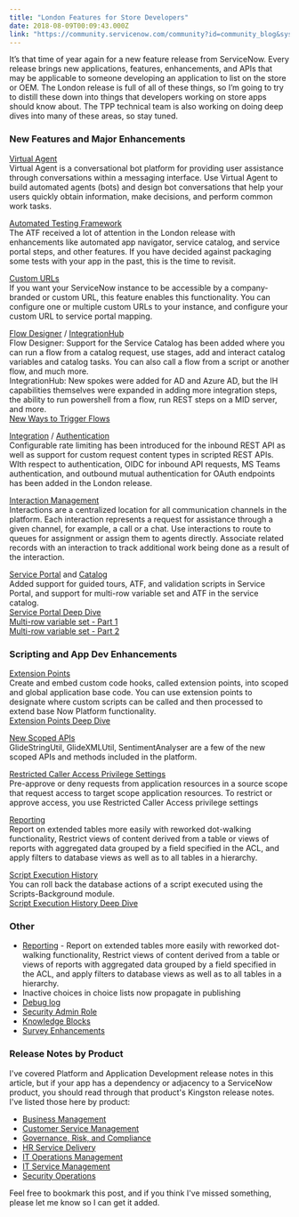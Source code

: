 ```yaml
---
title: "London Features for Store Developers"
date: 2018-08-09T00:09:43.000Z
link: "https://community.servicenow.com/community?id=community_blog&sys_id=ef8488bddb7f9bc0e0e80b55ca9619ae"
---
```

<p><span style="font-weight: 400;">It’s that time of year again for a new feature release from ServiceNow. </span><span style="font-weight: 400;">Every release brings new applications, features, enhancements, and APIs that may be applicable to someone developing an application to list on the store or OEM. The London release is full of all of these things, so I’m going to try to distill these down into things that developers working on store apps should know about. The TPP technical team is also working on doing deep dives into many of these areas, so stay tuned.</span></p>
<h3><strong>New Features and Major Enhancements</strong></h3>
<p><a href="https://docs.servicenow.com/bundle/london-servicenow-platform/page/administer/virtual-agent/concept/virtual-agent-overview.html" rel="nofollow"><span style="font-weight: 400;">Virtual Agent<br /></span></a><span style="font-weight: 400;">Virtual Agent is a conversational bot platform for providing user assistance through conversations within a messaging interface. Use Virtual Agent to build automated agents (bots) and design bot conversations that help your users quickly obtain information, make decisions, and perform common work tasks. </span></p>
<p><a href="https://docs.servicenow.com/bundle/london-release-notes/page/release-notes/servicenow-platform/automated-test-framework-rn.html" rel="nofollow"><span style="font-weight: 400;">Automated Testing Framework<br /></span></a><span style="font-weight: 400;">The ATF received a lot of attention in the London release with enhancements like automated app navigator, service catalog, and service portal steps, and other features. If you have decided against packaging some tests with your app in the past, this is the time to revisit.</span></p>
<p><a href="https://docs.servicenow.com/bundle/london-platform-administration/page/integrate/authentication/concept/custom-url.html" rel="nofollow"><span style="font-weight: 400;">Custom URLs<br /></span></a><span style="font-weight: 400;">If you want your ServiceNow instance to be accessible by a company-branded or custom URL, this feature enables this functionality. You can configure one or multiple custom URLs to your instance, and configure your custom URL to service portal mapping.</span></p>
<p><a href="https://docs.servicenow.com/bundle/london-release-notes/page/release-notes/servicenow-platform/flow-designer-rn.html" rel="nofollow"><span style="font-weight: 400;">Flow Designer</span></a><span style="font-weight: 400;"> / </span><a href="https://docs.servicenow.com/bundle/london-release-notes/page/release-notes/servicenow-platform/integrationhub-rn.html" rel="nofollow"><span style="font-weight: 400;">IntegrationHub<br /></span></a><span style="font-weight: 400;">Flow Designer: Support for the Service Catalog has been added where you can run a flow from a catalog request, use stages, add and interact catalog variables and catalog tasks. You can also call a flow from a script or another flow, and much more.<br /></span><span style="font-weight: 400;">IntegrationHub: New spokes were added for AD and Azure AD, but the IH capabilities themselves were expanded in adding more integration steps, the ability to run powershell from a flow, run REST steps on a MID server, and more.<br /><a href="https://developer.servicenow.com/blog.do?p&#61;/post/new-in-london-new-ways-to-trigger-flows/" rel="nofollow">New Ways to Trigger Flows</a><br /></span></p>
<p><a href="https://docs.servicenow.com/bundle/london-release-notes/page/release-notes/servicenow-platform/web-services-rn.html" rel="nofollow"><span style="font-weight: 400;">Integration</span></a><span style="font-weight: 400;"> / </span><a href="https://docs.servicenow.com/bundle/london-release-notes/page/release-notes/servicenow-platform/authentication-rn.html" rel="nofollow"><span style="font-weight: 400;">Authentication<br /></span></a><span style="font-weight: 400;">Configurable rate limiting has been introduced for the inbound REST API as well as support for custom request content types in scripted REST APIs. WIth respect to authentication, OIDC for inbound API requests, MS Teams authentication, and outbound mutual authentication for OAuth endpoints has been added in the London release.</span></p>
<p><a href="https://docs.servicenow.com/bundle/london-servicenow-platform/page/administer/interaction/concept/interaction-management.html" rel="nofollow"><span style="font-weight: 400;">Interaction Management<br /></span></a><span style="font-weight: 400;">Interactions are a centralized location for all communication channels in the platform. Each interaction represents a request for assistance through a given channel, for example, a call or a chat. Use interactions to route to queues for assignment or assign them to agents directly. Associate related records with an interaction to track additional work being done as a result of the interaction.</span></p>
<p><a href="https://docs.servicenow.com/bundle/london-release-notes/page/release-notes/servicenow-platform/service-portal-rn.html" rel="nofollow"><span style="font-weight: 400;">Service Portal</span></a><span style="font-weight: 400;"> and </span><a href="https://docs.servicenow.com/bundle/london-release-notes/page/release-notes/it-service-management/service-catalog-rn.html" rel="nofollow"><span style="font-weight: 400;">Catalog<br /></span></a><span style="font-weight: 400;">Added support for guided tours, ATF, and validation scripts in Service Portal, and support for multi-row variable set and ATF in the service catalog.<br /><a href="community?id&#61;community_blog&amp;sys_id&#61;73adc0a4dbdcaf00b2102926ca961999" rel="nofollow">Service Portal Deep Dive</a><br /><a href="community?id&#61;community_blog&amp;sys_id&#61;7cc66514db882380e0e80b55ca961965" rel="nofollow">Multi-row variable set - Part 1<br /></a><a title="Multi-row variable set - Part 2" href="community?id&#61;community_blog&amp;sys_id&#61;865b5aeddbc023c0feb1a851ca9619f9" rel="nofollow">Multi-row variable set - Part 2</a></span></p>
<h3><strong>Scripting and App Dev Enhancements</strong></h3>
<p><a href="https://docs.servicenow.com/bundle/london-application-development/page/build/applications/concept/extension-points.html" rel="nofollow"><span style="font-weight: 400;">Extension Points<br /></span></a><span style="font-weight: 400;">Create and embed custom code hooks, called extension points, into scoped and global application base code. You can use extension points to designate where custom scripts can be called and then processed to extend base Now Platform functionality.<br /><a href="community?id&#61;community_blog&amp;sys_id&#61;f68a4308db88ab40200f0b55ca96191a" rel="nofollow">Extension Points Deep Dive</a><br /></span></p>
<p><a href="https://docs.servicenow.com/bundle/london-release-notes/page/release-notes/servicenow-platform/api-rn.html" rel="nofollow"><span style="font-weight: 400;">New Scoped APIs</span><span style="font-weight: 400;"><br /></span></a><span style="font-weight: 400;">GlideStringUtil, GlideXMLUtil, SentimentAnalyser are a few of the new scoped APIs and methods included in the platform.</span></p>
<p><a href="https://docs.servicenow.com/bundle/london-application-development/page/build/applications/concept/restricted-caller-access.html" rel="nofollow"><span style="font-weight: 400;">Restricted Caller Access Privilege Settings<br /></span></a><span style="font-weight: 400;">Pre-approve or deny requests from application resources in a source scope that request access to target scope application resources. To restrict or approve access, you use Restricted Caller Access privilege settings</span></p>
<p><a href="https://docs.servicenow.com/bundle/london-release-notes/page/release-notes/performance-analytics-reporting/par-reporting-rn.html" rel="nofollow"><span style="font-weight: 400;">Reporting<br /></span></a><span style="font-weight: 400;">Report on extended tables more easily with reworked dot-walking functionality, Restrict views of content derived from a table or views of reports with aggregated data grouped by a field specified in the ACL, and apply filters to database views as well as to all tables in a hierarchy.</span></p>
<p><span style="font-weight: 400;"><a href="https://docs.servicenow.com/bundle/london-platform-administration/page/administer/table-administration/task/background-script-recovery.html" rel="nofollow">Script Execution History</a><br />You can roll back the database actions of a script executed using the Scripts-Background module.<br /></span><a href="community?id&#61;community_blog&amp;sys_id&#61;27804903db63530054250b55ca961938" rel="nofollow">Script Execution History Deep Dive</a></p>
<h3><strong>Other</strong></h3>
<ul><li style="font-weight: 400;"><a href="https://docs.servicenow.com/bundle/london-release-notes/page/release-notes/performance-analytics-reporting/par-reporting-rn.html" rel="nofollow"><span style="font-weight: 400;">Reporting</span></a><span style="font-weight: 400;"> - Report on extended tables more easily with reworked dot-walking functionality, Restrict views of content derived from a table or views of reports with aggregated data grouped by a field specified in the ACL, and apply filters to database views as well as to all tables in a hierarchy.</span></li><li style="font-weight: 400;"><span style="font-weight: 400;">Inactive choices in choice lists now propagate in publishing</span></li><li style="font-weight: 400;"><span style="font-weight: 400;"><a href="https://docs.servicenow.com/bundle/london-application-development/page/script/debugging/concept/c_DebuggingApplications.html" rel="nofollow">Debug log</a></span></li><li style="font-weight: 400;"><a href="community?id&#61;community_blog&amp;sys_id&#61;be63f4cbdb2f130054250b55ca96192e" rel="nofollow"><span style="font-weight: 400;">Security Admin Role</span></a></li><li style="font-weight: 400;"><a href="https://docs.servicenow.com/bundle/london-servicenow-platform/page/product/knowledge-management/concept/knowledge-blocks.html" rel="nofollow"><span style="font-weight: 400;">Knowledge Blocks</span></a></li><li style="font-weight: 400;"><span style="font-weight: 400;"><a href="https://docs.servicenow.com/bundle/london-release-notes/page/release-notes/servicenow-platform/assessments-surveys-rn.html" rel="nofollow">Survey Enhancements</a></span></li></ul>
<h3><strong>Release Notes by Product</strong></h3>
<p><span style="font-weight: 400;">I&#39;ve covered Platform and Application Development release notes in this article, but if your app has a dependency or adjacency to a ServiceNow product, you should read through that product&#39;s Kingston release notes. I&#39;ve listed those here by product:</span></p>
<ul><li style="font-weight: 400;"><a href="https://docs.servicenow.com/bundle/london-release-notes/page/release-notes/business-management/c_BusinessMgmtRN.html" rel="nofollow"><span style="font-weight: 400;">Business Management</span></a></li><li style="font-weight: 400;"><a href="https://docs.servicenow.com/bundle/london-release-notes/page/release-notes/customer-service-management/customer-service-rn.html" rel="nofollow"><span style="font-weight: 400;">Customer Service Management</span></a></li><li style="font-weight: 400;"><a href="https://docs.servicenow.com/bundle/london-release-notes/page/release-notes/goverance-risk-compliance/grc-rn.html" rel="nofollow"><span style="font-weight: 400;">Governance, Risk, and Compliance</span></a></li><li style="font-weight: 400;"><a href="https://docs.servicenow.com/bundle/london-release-notes/page/release-notes/human-resources/hr-rn.html" rel="nofollow"><span style="font-weight: 400;">HR Service Delivery</span></a></li><li style="font-weight: 400;"><a href="https://docs.servicenow.com/bundle/london-release-notes/page/release-notes/it-operations-management/c_ITOMRN.html" rel="nofollow"><span style="font-weight: 400;">IT Operations Management</span></a></li><li style="font-weight: 400;"><a href="https://docs.servicenow.com/bundle/london-release-notes/page/release-notes/it-service-management/c_ITServiceMgmtRN.html" rel="nofollow"><span style="font-weight: 400;">IT Service Management</span></a></li><li style="font-weight: 400;"><a href="https://docs.servicenow.com/bundle/london-release-notes/page/release-notes/security-operations/security-ops-rn.html" rel="nofollow"><span style="font-weight: 400;">Security Operations</span></a></li></ul>
<p><span style="font-weight: 400;">Feel free to bookmark this post, and if you think I&#39;ve missed something, please let me know so I can get it added.</span></p>